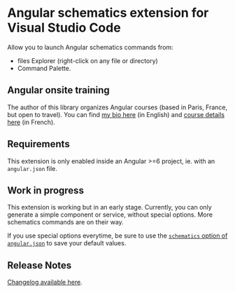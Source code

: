 # Angular schematics extension for Visual Studio Code

Allow you to launch Angular schematics commands from:
- files Explorer (right-click on any file or directory)
- Command Palette.

## Angular onsite training

The author of this library organizes Angular courses (based in Paris, France, but open to travel).
You can find [my bio here](https://www.cyrilletuzi.com/en/web/) (in English)
and [course details here](https://formationjavascript.com/formation-angular/) (in French).

## Requirements

This extension is only enabled inside an Angular >=6 project, ie. with an `angular.json` file.

## Work in progress

This extension is working but in an early stage. Currently, you can only generate a simple component or service, without special options.
More schematics commands are on their way.

If you use special options everytime, be sure to use the
[`schematics` option of `angular.json`](https://github.com/angular/angular-cli/wiki/angular-workspace)
to save your default values.

## Release Notes

[Changelog available here](https://github.com/cyrilletuzi/vscode-angular-schematics/blob/master/CHANGELOG.md).
